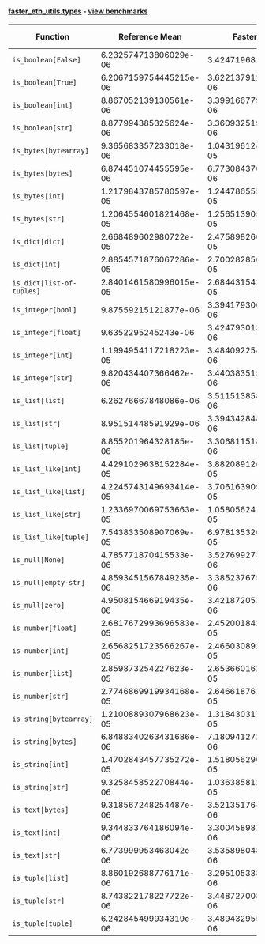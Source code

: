 #### [faster_eth_utils.types](https://github.com/BobTheBuidler/faster-eth-utils/blob/BobTheBuidler-patch-4/faster_eth_utils/types.py) - [view benchmarks](https://github.com/BobTheBuidler/faster-eth-utils/blob/BobTheBuidler-patch-4/benchmarks/test_types_benchmarks.py)

| Function | Reference Mean | Faster Mean | % Change | Speedup (%) | x Faster | Faster |
|----------|---------------|-------------|----------|-------------|----------|--------|
| `is_boolean[False]` | 6.232574713806029e-06 | 3.42471968125673e-06 | 45.05% | 81.99% | 1.82x | ✅ |
| `is_boolean[True]` | 6.2067159754445215e-06 | 3.6221379129807285e-06 | 41.64% | 71.36% | 1.71x | ✅ |
| `is_boolean[int]` | 8.867052139130561e-06 | 3.3991667792948503e-06 | 61.67% | 160.86% | 2.61x | ✅ |
| `is_boolean[str]` | 8.877994385325624e-06 | 3.3609325195173277e-06 | 62.14% | 164.15% | 2.64x | ✅ |
| `is_bytes[bytearray]` | 9.365683357233018e-06 | 1.0431961246136266e-05 | -11.38% | -10.22% | 0.90x | ❌ |
| `is_bytes[bytes]` | 6.874451074455595e-06 | 6.7730843709155785e-06 | 1.47% | 1.50% | 1.01x | ✅ |
| `is_bytes[int]` | 1.2179843785780597e-05 | 1.2447865550958443e-05 | -2.20% | -2.15% | 0.98x | ❌ |
| `is_bytes[str]` | 1.2064554601821468e-05 | 1.2565139056077099e-05 | -4.15% | -3.98% | 0.96x | ❌ |
| `is_dict[dict]` | 2.668489602980722e-05 | 2.475898266925731e-05 | 7.22% | 7.78% | 1.08x | ✅ |
| `is_dict[int]` | 2.8854571876067286e-05 | 2.700282856921368e-05 | 6.42% | 6.86% | 1.07x | ✅ |
| `is_dict[list-of-tuples]` | 2.8401461580996015e-05 | 2.6844315422073442e-05 | 5.48% | 5.80% | 1.06x | ✅ |
| `is_integer[bool]` | 9.87559215121877e-06 | 3.3941793067089595e-06 | 65.63% | 190.96% | 2.91x | ✅ |
| `is_integer[float]` | 9.6352295245243e-06 | 3.4247930136811002e-06 | 64.46% | 181.34% | 2.81x | ✅ |
| `is_integer[int]` | 1.1994954117218223e-05 | 3.484092254426748e-06 | 70.95% | 244.28% | 3.44x | ✅ |
| `is_integer[str]` | 9.820434407366462e-06 | 3.4403835153957344e-06 | 64.97% | 185.45% | 2.85x | ✅ |
| `is_list[list]` | 6.26276667848086e-06 | 3.5115138589430037e-06 | 43.93% | 78.35% | 1.78x | ✅ |
| `is_list[str]` | 8.95151448591929e-06 | 3.394342848869043e-06 | 62.08% | 163.72% | 2.64x | ✅ |
| `is_list[tuple]` | 8.855201964328185e-06 | 3.3068115183807658e-06 | 62.66% | 167.79% | 2.68x | ✅ |
| `is_list_like[int]` | 4.4291029638152284e-05 | 3.882089126688195e-05 | 12.35% | 14.09% | 1.14x | ✅ |
| `is_list_like[list]` | 4.2245743149693414e-05 | 3.706163909490085e-05 | 12.27% | 13.99% | 1.14x | ✅ |
| `is_list_like[str]` | 1.2336970069753663e-05 | 1.058056241817863e-05 | 14.24% | 16.60% | 1.17x | ✅ |
| `is_list_like[tuple]` | 7.543833508907069e-05 | 6.978135320798727e-05 | 7.50% | 8.11% | 1.08x | ✅ |
| `is_null[None]` | 4.785771870415533e-06 | 3.527699273993273e-06 | 26.29% | 35.66% | 1.36x | ✅ |
| `is_null[empty-str]` | 4.8593451567849235e-06 | 3.385237675037216e-06 | 30.34% | 43.55% | 1.44x | ✅ |
| `is_null[zero]` | 4.950815466919435e-06 | 3.4218720518585333e-06 | 30.88% | 44.68% | 1.45x | ✅ |
| `is_number[float]` | 2.6817672993696583e-05 | 2.4520018421979754e-05 | 8.57% | 9.37% | 1.09x | ✅ |
| `is_number[int]` | 2.6568251723566267e-05 | 2.4660308928457578e-05 | 7.18% | 7.74% | 1.08x | ✅ |
| `is_number[list]` | 2.859873254227623e-05 | 2.653660162889902e-05 | 7.21% | 7.77% | 1.08x | ✅ |
| `is_number[str]` | 2.7746869919934168e-05 | 2.6466187611292614e-05 | 4.62% | 4.84% | 1.05x | ✅ |
| `is_string[bytearray]` | 1.2100889307968623e-05 | 1.3184303175077197e-05 | -8.95% | -8.22% | 0.92x | ❌ |
| `is_string[bytes]` | 6.8488340263431686e-06 | 7.180941272250247e-06 | -4.85% | -4.62% | 0.95x | ❌ |
| `is_string[int]` | 1.4702843457735272e-05 | 1.5180562905791509e-05 | -3.25% | -3.15% | 0.97x | ❌ |
| `is_string[str]` | 9.325845852270844e-06 | 1.0363858128259393e-05 | -11.13% | -10.02% | 0.90x | ❌ |
| `is_text[bytes]` | 9.318567248254487e-06 | 3.5213517647022494e-06 | 62.21% | 164.63% | 2.65x | ✅ |
| `is_text[int]` | 9.344833764186094e-06 | 3.300458981440474e-06 | 64.68% | 183.14% | 2.83x | ✅ |
| `is_text[str]` | 6.773999953463042e-06 | 3.5358980487615872e-06 | 47.80% | 91.58% | 1.92x | ✅ |
| `is_tuple[list]` | 8.860192688776171e-06 | 3.2951053388985864e-06 | 62.81% | 168.89% | 2.69x | ✅ |
| `is_tuple[str]` | 8.743822178227722e-06 | 3.4487270084781626e-06 | 60.56% | 153.54% | 2.54x | ✅ |
| `is_tuple[tuple]` | 6.242845499934319e-06 | 3.4894329553502704e-06 | 44.11% | 78.91% | 1.79x | ✅ |
